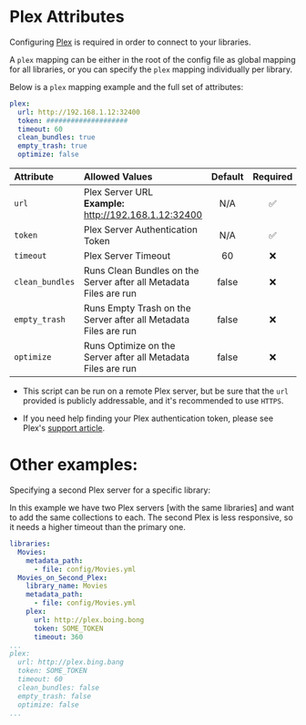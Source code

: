 # Plex Attributes

Configuring [Plex](https://www.plex.tv/) is required in order to connect to your libraries.

A `plex` mapping can be either in the root of the config file as global mapping for all libraries, or you can specify the `plex` mapping individually per library.

Below is a `plex` mapping example and the full set of attributes:
```yaml
plex:
  url: http://192.168.1.12:32400
  token: ####################
  timeout: 60
  clean_bundles: true
  empty_trash: true
  optimize: false
```

| Attribute       | Allowed Values                                                         | Default | Required |
|:----------------|:-----------------------------------------------------------------------|:-------:|:--------:|
| `url`           | Plex Server URL<br><strong>Example:</strong> http://192.168.1.12:32400 |   N/A   | &#9989;  |
| `token`         | Plex Server Authentication Token                                       |   N/A   | &#9989;  |
| `timeout`       | Plex Server Timeout                                                    |   60    | &#10060; |
| `clean_bundles` | Runs Clean Bundles on the Server after all Metadata Files are run      |  false  | &#10060; |
| `empty_trash`   | Runs Empty Trash on the Server after all Metadata Files are run        |  false  | &#10060; |
| `optimize`      | Runs Optimize on the Server after all Metadata Files are run           |  false  | &#10060; |

* This script can be run on a remote Plex server, but be sure that the `url` provided is publicly addressable, and it's recommended to use `HTTPS`.

* If you need help finding your Plex authentication token, please see Plex's [support article](https://support.plex.tv/articles/204059436-finding-an-authentication-token-x-plex-token/).

# Other examples:

Specifying a second Plex server for a specific library:

In this example we have two Plex servers [with the same libraries] and want to add the same collections to each.  The second Plex is less responsive, so it needs a higher timeout than the primary one.

```yaml
libraries:
  Movies:
    metadata_path:
      - file: config/Movies.yml
  Movies_on_Second_Plex:
    library_name: Movies
    metadata_path:
      - file: config/Movies.yml
    plex:
      url: http://plex.boing.bong
      token: SOME_TOKEN
      timeout: 360
...
plex:
  url: http://plex.bing.bang
  token: SOME_TOKEN
  timeout: 60
  clean_bundles: false
  empty_trash: false
  optimize: false
...
```
